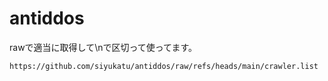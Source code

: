 # antiddos
rawで適当に取得して\nで区切って使ってます。<br>
```
https://github.com/siyukatu/antiddos/raw/refs/heads/main/crawler.list
```
